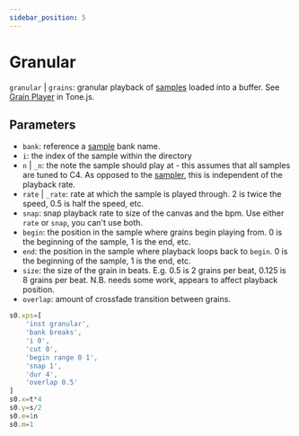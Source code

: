 ```yaml
---
sidebar_position: 5
---
```

# Granular
`granular` | `grains`: granular playback of [samples](/docs/docs/instruments/resources/samples) loaded into a buffer. See [Grain Player](https://tonejs.github.io/docs/14.7.77/GrainPlayer) in Tone.js.

## Parameters
* `bank`: reference a [sample](/docs/docs/instruments/resources/samples) bank name.
* `i`: the index of the sample within the directory
* `n` | `_n`: the note the sample should play at - this assumes that all samples are tuned to C4. As opposed to the [sampler](/docs/docs/instruments/sampler), this is independent of the playback rate.
* `rate` | `_rate`: rate at which the sample is played through. 2 is twice the speed, 0.5 is half the speed, etc.
* `snap`: snap playback rate to size of the canvas and the bpm. Use either `rate` or `snap`, you can't use both.
* `begin`: the position in the sample where grains begin playing from. 0 is the beginning of the sample, 1 is the end, etc.
* `end`: the position in the sample where playback loops back to `begin`. 0 is the beginning of the sample, 1 is the end, etc.
* `size`: the size of the grain in beats. E.g. 0.5 is 2 grains per beat, 0.125 is 8 grains per beat. N.B. needs some work, appears to affect playback position.
* `overlap`: amount of crossfade transition between grains.



```js
s0.xps=[
    'inst granular', 
    'bank breaks', 
    'i 0', 
    'cut 0', 
    'begin range 0 1', 
    'snap 1',
    'dur 4',
    'overlap 0.5'
]
s0.x=t*4
s0.y=s/2
s0.e=1n
s0.m=1
```